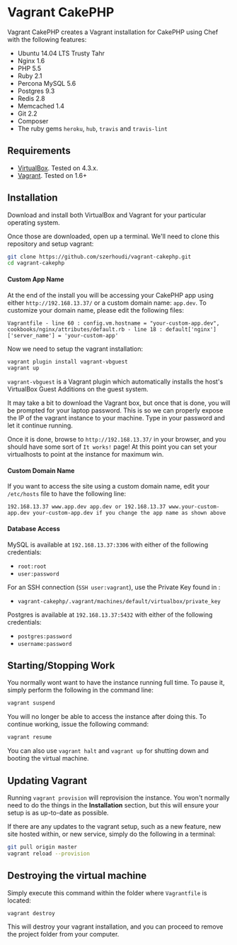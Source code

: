 # Vagrant CakePHP 

Vagrant CakePHP creates a Vagrant installation for CakePHP using Chef with the following features:

- Ubuntu 14.04 LTS Trusty Tahr
- Nginx 1.6
- PHP 5.5
- Ruby 2.1
- Percona MySQL 5.6
- Postgres 9.3
- Redis 2.8
- Memcached 1.4
- Git 2.2
- Composer
- The ruby gems `heroku`, `hub`, `travis` and `travis-lint`

## Requirements

- [VirtualBox](https://www.virtualbox.org/wiki/Downloads). Tested on 4.3.x.
- [Vagrant](http://www.vagrantup.com/downloads.html). Tested on 1.6+

## Installation

Download and install both VirtualBox and Vagrant for your particular operating system.

Once those are downloaded, open up a terminal. We'll need to clone this repository and setup vagrant:

```bash
git clone https://github.com/szerhoudi/vagrant-cakephp.git
cd vagrant-cakephp
```

#### Custom App Name

At the end of the install you will be accessing your CakePHP app using either `http://192.168.13.37/` or a custom domain name: `app.dev`.
To customize your domain name, please edit the following files:

    Vagrantfile - line 60 : config.vm.hostname = "your-custom-app.dev",
	cookbooks/nginx/attributes/default.rb - line 18 : default['nginx']['server_name'] = 'your-custom-app'


Now we need to setup the vagrant installation:

```bash
vagrant plugin install vagrant-vbguest
vagrant up
```

`vagrant-vbguest` is a Vagrant plugin which automatically installs the host's VirtualBox Guest Additions on the guest system.

It may take a bit to download the Vagrant box, but once that is done, you will be prompted for your laptop password. This is so we can properly expose the IP of the vagrant instance to your machine. Type in your password and let it continue running.

Once it is done, browse to `http://192.168.13.37/` in your browser, and you should have some sort of `It works!` page! At this point you can set your virtualhosts to point at the instance for maximum win.

#### Custom Domain Name

If you want to access the site using a custom domain name, edit your `/etc/hosts` file to have the following line:

    192.168.13.37 www.app.dev app.dev or 192.168.13.37 www.your-custom-app.dev your-custom-app.dev if you change the app name as shown above


#### Database Access

MySQL is available at `192.168.13.37:3306` with either of the following credentials:

- `root:root`
- `user:password`

For an SSH connection (`SSH user:vagrant`), use the Private Key found in :

- `vagrant-cakephp/.vagrant/machines/default/virtualbox/private_key`

Postgres is available at `192.168.13.37:5432` with either of the following credentials:

- `postgres:password`
- `username:password`


## Starting/Stopping Work

You normally wont want to have the instance running full time. To pause it, simply perform the following in the command line:

```bash
vagrant suspend
```

You will no longer be able to access the instance after doing this. To continue working, issue the following command:

```bash
vagrant resume
```

You can also use `vagrant halt` and `vagrant up` for shutting down and booting the virtual machine.

## Updating Vagrant

Running `vagrant provision` will reprovision the instance. You won't normally need to do the things in the **Installation** section, but this will ensure your setup is as up-to-date as possible.

If there are any updates to the vagrant setup, such as a new feature, new site hosted within, or new service, simply do the following in a terminal:

```bash
git pull origin master
vagrant reload --provision
```

## Destroying the virtual machine

Simply execute this command within the folder where `Vagrantfile` is located:

```bash
vagrant destroy
```

This will destroy your vagrant installation, and you can proceed to remove the project folder from your computer.

